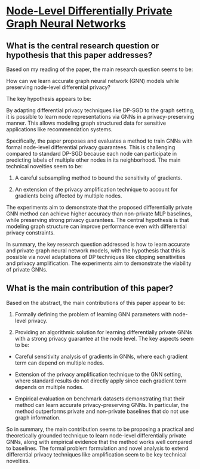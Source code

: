 # [Node-Level Differentially Private Graph Neural Networks](https://arxiv.org/abs/2111.15521v3)

## What is the central research question or hypothesis that this paper addresses?

 Based on my reading of the paper, the main research question seems to be: 

How can we learn accurate graph neural network (GNN) models while preserving node-level differential privacy?

The key hypothesis appears to be:

By adapting differential privacy techniques like DP-SGD to the graph setting, it is possible to learn node representations via GNNs in a privacy-preserving manner. This allows modeling graph structured data for sensitive applications like recommendation systems.

Specifically, the paper proposes and evaluates a method to train GNNs with formal node-level differential privacy guarantees. This is challenging compared to standard DP-SGD because each node can participate in predicting labels of multiple other nodes in its neighborhood. The main technical novelties seem to be:

1) A careful subsampling method to bound the sensitivity of gradients. 

2) An extension of the privacy amplification technique to account for gradients being affected by multiple nodes.

The experiments aim to demonstrate that the proposed differentially private GNN method can achieve higher accuracy than non-private MLP baselines, while preserving strong privacy guarantees. The central hypothesis is that modeling graph structure can improve performance even with differential privacy constraints.

In summary, the key research question addressed is how to learn accurate and private graph neural network models, with the hypothesis that this is possible via novel adaptations of DP techniques like clipping sensitivities and privacy amplification. The experiments aim to demonstrate the viability of private GNNs.


## What is the main contribution of this paper?

 Based on the abstract, the main contributions of this paper appear to be:

1. Formally defining the problem of learning GNN parameters with node-level privacy.

2. Providing an algorithmic solution for learning differentially private GNNs with a strong privacy guarantee at the node level. The key aspects seem to be:

- Careful sensitivity analysis of gradients in GNNs, where each gradient term can depend on multiple nodes. 

- Extension of the privacy amplification technique to the GNN setting, where standard results do not directly apply since each gradient term depends on multiple nodes.

- Empirical evaluation on benchmark datasets demonstrating that their method can learn accurate privacy-preserving GNNs. In particular, the method outperforms private and non-private baselines that do not use graph information.

So in summary, the main contribution seems to be proposing a practical and theoretically grounded technique to learn node-level differentially private GNNs, along with empirical evidence that the method works well compared to baselines. The formal problem formulation and novel analysis to extend differential privacy techniques like amplification seem to be key technical novelties.
